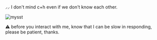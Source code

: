  ⸝⸝ I don't mind c+h even if we don't know each other. 
                

  ![mysst](https://github.com/user-attachments/assets/8be65c63-24b2-42f8-a62f-bd3769f28f28)


⚠︎ before you interact with me, know that I can be slow in responding, please be patient, thanks.
